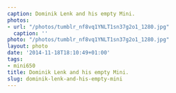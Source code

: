 ```yaml
---
caption: Dominik Lenk and his empty Mini.
photos:
- url: "/photos/tumblr_nf8vq1YNLT1sn37g2o1_1280.jpg"
  caption: ''
photo: "/photos/tumblr_nf8vq1YNLT1sn37g2o1_1280.jpg"
layout: photo
date: '2014-11-18T18:10:49+01:00'
tags:
- mini650
title: Dominik Lenk and his empty Mini.
slug: dominik-lenk-and-his-empty-mini
---
```

